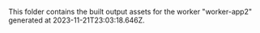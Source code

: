 This folder contains the built output assets for the worker "worker-app2" generated at 2023-11-21T23:03:18.646Z.